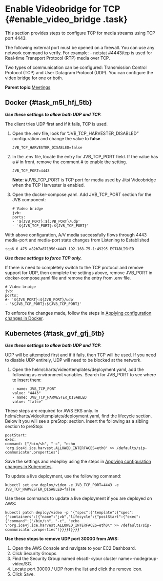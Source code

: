 # Enable Videobridge for TCP {#enable_video_bridge .task}

This section provides steps to configure TCP for media streams using TCP port 4443.

The following external port must be opened on a firewall. You can use any network command to verify. For example: - netstat \#4443/tcp is used for Real-time Transport Protocol \(RTP\) media over TCP.

Two types of communication can be configured: Transmission Control Protocol \(TCP\) and User Datagram Protocol \(UDP\). You can configure the video bridge for one or both.

**Parent topic:**[Meetings](meetings_configuring.md)

## Docker {#task_m5l_hfj_5tb}

***Use these settings to allow both UDP and TCP.***

The client tries UDP first and if it fails, TCP is used.

1.  Open the .env file, look for “JVB\_TCP\_HARVESTER\_DISABLED” configuration and change the value to **false**.

    ``` {#codeblock_c2s_jfj_5tb}
    JVB_TCP_HARVESTER_DISABLED=false
    ```

2.  In the .env file, locate the entry for JVB\_TCP\_PORT field. If the value has a \# in front, remove the comment \# to enable the setting.

    ``` {#codeblock_d2s_jfj_5tb}
    JVB_TCP_PORT=4443
    ```

    **Note:** \#JVB\_TCP\_PORT is TCP port for media used by Jitsi Videobridge when the TCP Harvester is enabled.

3.  Open the docker-compose.yaml. Add JVB\_TCP\_PORT section for the JVB component:

    ``` {#codeblock_f2s_jfj_5tb}
    # Video bridge
    jvb:
    ports:
    - '${JVB_PORT}:${JVB_PORT}/udp'
    - '${JVB_TCP_PORT}:${JVB_TCP_PORT}'
    ```


With above configuration, A/V media successfully flows through 4443 media-port and media-port state changes from Listening to Established

``` {#codeblock_bnw_qfj_5tb}
tcp6 0 475 a82b7a871950:4443 192.168.75.1:49295 ESTABLISHED
```

*****Use these settings to force TCP only.*****

If there is need to completely switch to the TCP protocol and remove support for UDP, then complete the settings above, remove JVB\_PORT in docker-compose.yaml file and remove the entry from .env file.

``` {#codeblock_cnw_qfj_5tb}
# Video bridge
jvb:
ports:
#- '${JVB_PORT}:${JVB_PORT}/udp'
- '${JVB_TCP_PORT}:${JVB_TCP_PORT}'

```

To enforce the changes made, follow the steps in [Applying configuration changes in Docker](apply_configchanges_docker.md).

## Kubernetes {#task_gvf_gfj_5tb}

***Use these settings to allow both UDP and TCP.***

UDP will be attempted first and if it fails, then TCP will be used. If you need to disable UDP entirely, UDP will need to be blocked at the network.

1.  Open the helm/charts/video/templates/deployment.yaml, add the following as environment variables. Search for JVB\_PORT to see where to insert them:

    ``` {#codeblock_gps_5fj_5tb}
    - name: JVB_TCP_PORT
    value: "4443"
    - name: JVB_TCP_HARVESTER_DISABLED
    value: "false"
    
    ```


These steps are required for AWS EKS only. In helm/charts/video/templates/deployment.yaml, find the lifecycle section. Below it you will see a preStop: section. Insert the following as a sibling section to preStop:

``` {#codeblock_hps_5fj_5tb}
postStart:
exec:
command: ["/bin/sh", "-c", "echo 'org.ice4j.ice.harvest.ALLOWED_INTERFACES=eth0' >> /defaults/sip-communicator.properties"]

```

Save the settings and redeploy using the steps in [Applying configuration changes in Kubernetes](apply_configchanges_kubernetes.md).

To update a live deployment, use the following command:

``` {#codeblock_ips_5fj_5tb}
kubectl set env deploy/video -e JVB_TCP_PORT=4443 -e JVB_TCP_HARVESTER_DISABLED=false
```

Use these commands to update a live deployment if you are deployed on AWS:

``` {#codeblock_jps_5fj_5tb}
kubectl patch deploy/video -p '{"spec":{"template":{"spec":{"containers":[{"name":"jvb","lifecycle":{"postStart":{"exec":{"command":["/bin/sh", "-c", "echo \"org.ice4j.ice.harvest.ALLOWED_INTERFACES=eth0\" >> /defaults/sip-communicator.properties"]}}}}]}}}}'
```

**Use these steps to remove UDP port 30000 from AWS:**

1.  Open the AWS Console and navigate to your EC2 Dashboard.
2.  Click Security Groups.
3.  Find the Security Group named eksctl-<your cluster name\>-nodegroup-video/SG.
4.  Locate port 30000 / UDP from the list and click the remove icon.
5.  Click Save.


